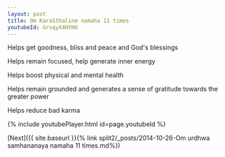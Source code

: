 ```yaml
---
layout: post
title: Om KaraSthaline namaha 11 times
youtubeId: GrvqyX4HYHU
---
```

 
 
Helps get goodness, bliss and peace and God's blessings
 
Helps remain focused, help generate inner energy 
 
Helps boost physical and mental health 
 
Helps remain grounded and generates a sense of gratitude towards the greater power 
 
Helps reduce bad karma
 
 
 
 


{% include youtubePlayer.html id=page.youtubeId %}
 
[Next]({{ site.baseurl }}{% link  split2/_posts/2014-10-26-Om urdhwa samhananaya namaha 11 times.md%})
 
